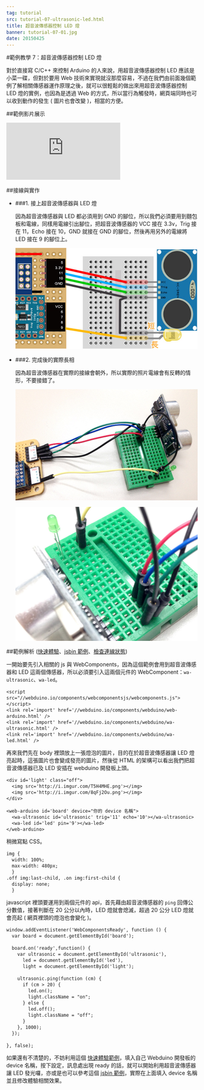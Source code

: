 ```yaml
---
tag: tutorial
src: tutorial-07-ultrasonic-led.html
title: 超音波傳感器控制 LED 燈
banner: tutorial-07-01.jpg
date: 20150425
---
```


<!-- @@master  = ../../_layout.html-->

<!-- @@block  =  meta-->

<title>範例教學 7：超音波傳感器控制 LED 燈 :::: Webduino = Web × Arduino</title>

<meta property="og:description" content="對於直接寫 C/C++ 來控制 Arduino 的人來說，用超音波傳感器控制 LED 應該是小菜一碟，但對於要用 Web 技術來實現就沒那麼容易，不過在我們由前面幾個範例了解相關傳感器運作原理之後，就可以很輕鬆的做出來用超音波傳感器控制 LED 燈的實例，也因為是透過 Web 的方式，所以當行為觸發時，網頁端同時也可以收到動作的發生 ( 圖片也會改變 )，相當的方便。">

<!-- @@close-->



<!-- @@block  =  tutorials-->
#範例教學 7：超音波傳感器控制 LED 燈

對於直接寫 C/C++ 來控制 Arduino 的人來說，用超音波傳感器控制 LED 應該是小菜一碟，但對於要用 Web 技術來實現就沒那麼容易，不過在我們由前面幾個範例了解相關傳感器運作原理之後，就可以很輕鬆的做出來用超音波傳感器控制 LED 燈的實例，也因為是透過 Web 的方式，所以當行為觸發時，網頁端同時也可以收到動作的發生 ( 圖片也會改變 )，相當的方便。

##範例影片展示

<iframe class="youtube" src="https://www.youtube.com/embed/7ED9YSy7EjA" frameborder="0" allowfullscreen></iframe>

##接線與實作

- ###1. 接上超音波傳感器與 LED 燈

	因為超音波傳感器與 LED 都必須用到 GND 的腳位，所以我們必須要用到麵包板和電線，同樣用電線引出腳位，把超音波傳感器的 VCC 接在 3.3v，Trig 接在 11，Echo 接在 10，GND 就接在 GND 的腳位，然後再用另外的電線將 LED 接在 9 的腳位上。

	![](../img/tutorials/tutorial-07-02.jpg)

- ###2. 完成後的實際長相

	因為超音波傳感器在實際的接線會朝外，所以實際的照片電線會有反轉的情形，不要接錯了。

	![](../img/tutorials/tutorial-07-03.jpg)

	![](../img/tutorials/tutorial-07-04.jpg)

##範例解析 ([快速體驗](http://webduinoio.github.io/samples/content/ultrasonic-led/index.html)、[jsbin 範例](http://jsbin.com/kucaru/5/edit?html,css,js,output)、[檢查連線狀態](http://webduino.io/device.html))

一開始要先引入相關的 js 與 WebComponents，因為這個範例會用到超音波傳感器和 LED 這兩個傳感器，所以必須要引入這兩個元件的 WebComponent：`wa-ultrasonic`、`wa-led`。

	<script src="//webduino.io/components/webcomponentsjs/webcomponents.js"></script>
	<link rel='import' href='//webduino.io/components/webduino/web-arduino.html' />
	<link rel='import' href='//webduino.io/components/webduino/wa-ultrasonic.html' />
	<link rel='import' href='//webduino.io/components/webduino/wa-led.html' />

再來我們先在 body 裡頭放上一張燈泡的圖片，目的在於超音波傳感器讓 LED 燈亮起時，這張圖片也會變成發亮的圖片，然後從 HTML 的架構可以看出我們把超音波傳感器已及 LED 安插在 webduino 開發板上頭。

	<div id='light' class="off">
	  <img src='http://i.imgur.com/T5H4MHE.png'></img>
	  <img src='http://i.imgur.com/8qFj2Ou.png'></img>
	</div>

	<web-arduino id='board' device="你的 device 名稱">
	  <wa-ultrasonic id='ultrasonic' trig='11' echo='10'></wa-ultrasonic>
	  <wa-led id='led' pin='9'></wa-led>
	</web-arduino>

稍微寫點 CSS。

	img {
	  width: 100%;
	  max-width: 480px;
	  }
	.off img:last-child, .on img:first-child {
	  display: none;
	  }

javascript 裡頭要運用到兩個元件的 api，首先藉由超音波傳感器的 `ping` 回傳公分數值，接著判斷在 20 公分以內時，LED 燈就會熄滅，超過 20 公分 LED 燈就會亮起 ( 網頁裡頭的燈泡也會變化 )。

	window.addEventListener('WebComponentsReady', function () {
	  var board = document.getElementById('board');

	  board.on('ready',function() {
	    var ultrasonic = document.getElementById('ultrasonic'),
	      led = document.getElementById('led'),
	      light = document.getElementById('light');

	    ultrasonic.ping(function (cm) {
	      if (cm > 20) {
	        led.on();
	        light.className = "on";
	      } else {
	        led.off();
	        light.className = "off";
	      }
	    }, 1000);
	  });

	}, false);

如果還有不清楚的，不妨利用這個 [快速體驗範例](http://webduinoio.github.io/samples/content/ultrasonic-led/index.html)，填入自己 Webduino 開發板的 device 名稱，按下設定，訊息處出現 ready 的話，就可以開始利用超音波傳感器讓 LED 發光囉，亦或是也可以參考這個 [jsbin 範例](http://jsbin.com/kucaru/5/edit?html,css,js,output)，實際在上面填入 device 名稱並且修改體驗相關效果。

<!-- @@close-->